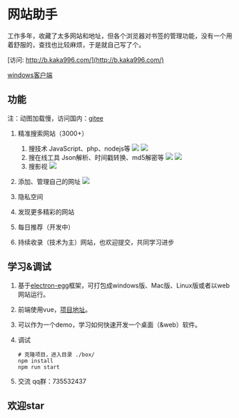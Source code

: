 # 网站助手
工作多年，收藏了太多网站和地址，但各个浏览器对书签的管理功能，没有一个用着舒服的，查找也比较麻烦，于是就自己写了个。

[访问: http://b.kaka996.com/](http://b.kaka996.com/)

[windows客户端](https://kaka996.coding.net/p/resource/d/tx-resource/git/raw/master/box_windows_1.3.2.exe)

## 功能
注：动图加载慢，访问国内：[gitee](https://gitee.com/wallace5303/website-assistant)
1. 精准搜索网站（3000+）
    1. 搜技术 JavaScript、php、nodejs等
    ![](https://kaka996.coding.net/p/resource/d/tx-resource/git/raw/master/img/box/js.gif)
    ![](https://kaka996.coding.net/p/resource/d/tx-resource/git/raw/master/img/box/php.gif)
    2. 搜在线工具 Json解析、时间戳转换、md5解密等
    ![](https://kaka996.coding.net/p/resource/d/tx-resource/git/raw/master/img/box/json.gif)
    ![](https://kaka996.coding.net/p/resource/d/tx-resource/git/raw/master/img/box/time.gif)
    3. 搜影视
    ![](https://kaka996.coding.net/p/resource/d/tx-resource/git/raw/master/img/box/video.gif)

2. 添加、管理自己的网址
    ![](https://kaka996.coding.net/p/resource/d/tx-resource/git/raw/master/img/box/add.png)

3. 隐私空间
4. 发现更多精彩的网站
5. 每日推荐（开发中）
6. 持续收录（技术为主）网站，也欢迎提交，共同学习进步

## 学习&调试
1. 基于[electron-egg](https://gitee.com/wallace5303/electron-egg)框架，可打包成windows版、Mac版、Linux版或者以web网站运行。
2. 前端使用vue，[项目地址](https://gitee.com/wallace5303/box-ant)。
3. 可以作为一个demo，学习如何快速开发一个桌面（&web）软件。
4. 调试
    ```
    # 克隆项目，进入目录 ./box/
    npm install
    npm run start
    ```    

2. 交流
    qq群：735532437

## 欢迎star




